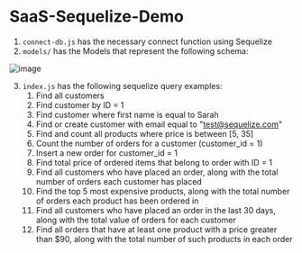 # SaaS-Sequelize-Demo

1. `connect-db.js` has the necessary connect function using Sequelize
2. `models/` has the Models that represent the following schema:

![image](https://user-images.githubusercontent.com/40044042/233163585-5a8c7f16-3a51-4929-a961-279254f2e38c.png)

3. `index.js` has the following sequelize query examples:
    1. Find all customers
    2. Find customer by ID = 1
    3. Find customer where first name is equal to Sarah
    4. Find or create customer with email equal to "test@sequelize.com"
    5. Find and count all products where price is between [5, 35]
    6. Count the number of orders for a customer (customer_id = 1)
    7. Insert a new order for customer_id = 1
    8. Find total price of ordered items that belong to order with ID = 1
    9. Find all customers who have placed an order, along with the total number of orders each customer has placed
    10. Find the top 5 most expensive products, along with the total number of orders each product has been ordered in
    11. Find all customers who have placed an order in the last 30 days, along with the total value of orders for each customer
    12. Find all orders that have at least one product with a price greater than $90, along with the total number of such products in each order
